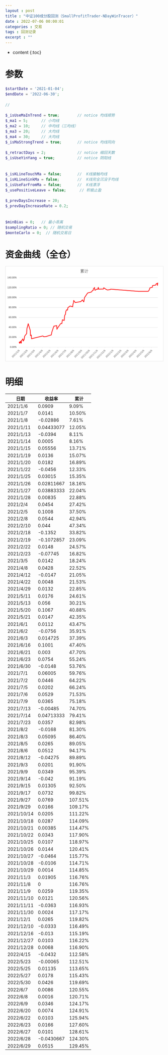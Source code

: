 ```yaml
---
layout : post
title : "中证100成分股回测（SmallProfitTrader-NDayWinTracer）"
date : 2022-07-06 00:00:01
categories : 交易
tags : 回测记录
excerpt : ""
---
```


* content
{:toc}


# 参数
```php
$startDate = '2021-01-04';
$endDate = '2022-06-30';

//

$_isUseMaInTrend = true;        // notice 均线顺势
$_ma1 = 5;      // 小均线
$_ma2 = 10;     // 中均线（三均线）
$_ma3 = 20;     // 大均线
$_ma4 = 30;     // 大均线
$_isMaStrongTrend = true;       // notice 均线同向

$_retractDays = 2;              // notice 缩回天数
$_isUseYinYang = true;          // notice 阴阳线


$_isKLineTouchMa = false;       //  K线接触均线
$_isKLineSinkMa = false;        //  K线完全沉没于均线
$_isUseFarFromMa = false;       //  K线漂浮
$_usePositiveLeave = false;      // 积极止盈

$_prevDaysIncrease = 20;
$_prevDayIncreaseRate = 0.2;


$minBias = 0;   // 最小乖离
$samplingRatio = 0; // 随机交易
$monteCarlo = 0;  // 随机交易日

```



# 资金曲线（全仓）

 ![image](/images/trade/20220706-SmallProfitTrader-NDayWinTracer.png)


# 明细

| **日期**   | **收益率** | **累计** |
| ---------- | ---------- | -------- |
| 2021/1/6   | 0.0909     | 9.09%    |
| 2021/1/7   | 0.0141     | 10.50%   |
| 2021/1/8   | -0.02886   | 7.61%    |
| 2021/1/11  | 0.04433077 | 12.05%   |
| 2021/1/13  | -0.0394    | 8.11%    |
| 2021/1/14  | 0.0005     | 8.16%    |
| 2021/1/15  | 0.05556    | 13.71%   |
| 2021/1/19  | 0.0136     | 15.07%   |
| 2021/1/20  | 0.0182     | 16.89%   |
| 2021/1/22  | -0.0456    | 12.33%   |
| 2021/1/25  | 0.03015    | 15.35%   |
| 2021/1/26  | 0.02811667 | 18.16%   |
| 2021/1/27  | 0.03883333 | 22.04%   |
| 2021/1/28  | 0.00835    | 22.88%   |
| 2021/2/4   | 0.0454     | 27.42%   |
| 2021/2/5   | 0.1008     | 37.50%   |
| 2021/2/8   | 0.0544     | 42.94%   |
| 2021/2/10  | 0.044      | 47.34%   |
| 2021/2/18  | -0.1352    | 33.82%   |
| 2021/2/19  | -0.1072857 | 23.09%   |
| 2021/2/22  | 0.0148     | 24.57%   |
| 2021/2/23  | -0.07745   | 16.82%   |
| 2021/3/5   | 0.0142     | 18.24%   |
| 2021/4/8   | 0.0428     | 22.52%   |
| 2021/4/12  | -0.0147    | 21.05%   |
| 2021/4/22  | 0.0048     | 21.53%   |
| 2021/4/29  | 0.0132     | 22.85%   |
| 2021/5/11  | 0.0176     | 24.61%   |
| 2021/5/13  | 0.056      | 30.21%   |
| 2021/5/20  | 0.1067     | 40.88%   |
| 2021/5/21  | 0.0147     | 42.35%   |
| 2021/6/1   | 0.0112     | 43.47%   |
| 2021/6/2   | -0.0756    | 35.91%   |
| 2021/6/3   | 0.014725   | 37.39%   |
| 2021/6/16  | 0.1001     | 47.40%   |
| 2021/6/21  | 0.003      | 47.70%   |
| 2021/6/23  | 0.0754     | 55.24%   |
| 2021/6/30  | -0.0148    | 53.76%   |
| 2021/7/1   | 0.06005    | 59.76%   |
| 2021/7/2   | 0.0446     | 64.22%   |
| 2021/7/5   | 0.0202     | 66.24%   |
| 2021/7/6   | 0.0529     | 71.53%   |
| 2021/7/9   | 0.0365     | 75.18%   |
| 2021/7/13  | -0.00485   | 74.70%   |
| 2021/7/14  | 0.04713333 | 79.41%   |
| 2021/7/23  | 0.0357     | 82.98%   |
| 2021/8/2   | -0.0168    | 81.30%   |
| 2021/8/3   | 0.05095    | 86.40%   |
| 2021/8/5   | 0.0265     | 89.05%   |
| 2021/8/6   | 0.0512     | 94.17%   |
| 2021/8/12  | -0.04275   | 89.89%   |
| 2021/9/3   | 0.0201     | 91.90%   |
| 2021/9/9   | 0.0349     | 95.39%   |
| 2021/9/14  | -0.042     | 91.19%   |
| 2021/9/15  | 0.01305    | 92.50%   |
| 2021/9/17  | 0.0732     | 99.82%   |
| 2021/9/27  | 0.0769     | 107.51%  |
| 2021/9/29  | 0.0166     | 109.17%  |
| 2021/10/14 | 0.0205     | 111.22%  |
| 2021/10/18 | 0.0287     | 114.09%  |
| 2021/10/21 | 0.00385    | 114.47%  |
| 2021/10/22 | 0.0343     | 117.90%  |
| 2021/10/25 | 0.0107     | 118.97%  |
| 2021/10/26 | 0.0144     | 120.41%  |
| 2021/10/27 | -0.0464    | 115.77%  |
| 2021/10/28 | -0.0106    | 114.71%  |
| 2021/10/29 | 0.0014     | 114.85%  |
| 2021/11/3  | 0.01905    | 116.76%  |
| 2021/11/8  | 0          | 116.76%  |
| 2021/11/9  | 0.0259     | 119.35%  |
| 2021/11/10 | 0.0121     | 120.56%  |
| 2021/11/11 | -0.0363    | 116.93%  |
| 2021/11/30 | 0.0024     | 117.17%  |
| 2021/12/1  | 0.0265     | 119.82%  |
| 2021/12/10 | -0.0333    | 116.49%  |
| 2021/12/16 | -0.013     | 115.19%  |
| 2021/12/27 | 0.0103     | 116.22%  |
| 2021/12/28 | 0.0068     | 116.90%  |
| 2022/4/15  | -0.0432    | 112.58%  |
| 2022/5/23  | -0.00065   | 112.51%  |
| 2022/5/25  | 0.01135    | 113.65%  |
| 2022/5/27  | 0.0178     | 115.43%  |
| 2022/5/30  | 0.0426     | 119.69%  |
| 2022/6/7   | 0.0086     | 120.55%  |
| 2022/6/8   | 0.0016     | 120.71%  |
| 2022/6/9   | 0.0346     | 124.17%  |
| 2022/6/20  | 0.0074     | 124.91%  |
| 2022/6/22  | 0.0103     | 125.94%  |
| 2022/6/23  | 0.0166     | 127.60%  |
| 2022/6/27  | 0.0101     | 128.61%  |
| 2022/6/28  | -0.0430667 | 124.30%  |
| 2022/6/29  | 0.0515     | 129.45%  |